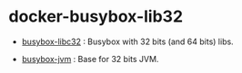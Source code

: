 # docker-busybox-lib32

- [busybox-libc32](busybox-libc32) : Busybox with 32 bits (and 64 bits) libs.

- [busybox-jvm](busybox-jvm) : Base for 32 bits JVM.

